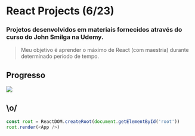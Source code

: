 # React Projects (6/23)

### Projetos desenvolvidos em materiais fornecidos através do curso do John Smilga na Udemy.
> Meu objetivo é aprender o máximo de React (com maestria) durante determinado período de tempo.

## Progresso
![](https://geps.dev/progress/18)

## \o/
```javascript
const root = ReactDOM.createRoot(document.getElementById('root'))
root.render(<App />)
```
